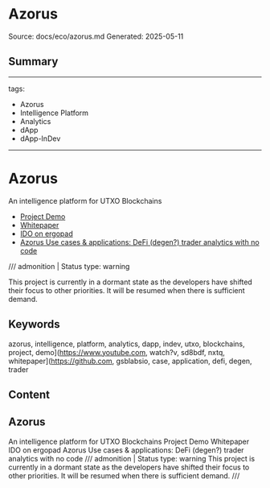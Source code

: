 # Azorus
Source: docs/eco/azorus.md
Generated: 2025-05-11

## Summary
---
tags:
  - Azorus
  - Intelligence Platform
  - Analytics
  - dApp
  - dApp-InDev
---

# Azorus



An intelligence platform for UTXO Blockchains

- [Project Demo](https://www.youtube.com/watch?v=SD8bDf-nxTQ)
- [Whitepaper](https://github.com/gsblabsio/azorus)
- [IDO on ergopad](https://ergopad.io/projects/azorus)
- [Azorus Use cases & applications: DeFi (degen?) trader analytics with no code](https://www.youtube.com/watch?v=RbCGaXrqaRQ)

/// admonition | Status
    type: warning

This project is currently in a dormant state as the developers have shifted their focus to other priorities. It will be resumed when there is sufficient demand.

## Keywords
azorus, intelligence, platform, analytics, dapp, indev, utxo, blockchains, project, demo](https://www.youtube.com, watch?v, sd8bdf, nxtq, whitepaper](https://github.com, gsblabsio, case, application, defi, degen, trader

## Content
## Azorus
An intelligence platform for UTXO Blockchains
Project Demo
Whitepaper
IDO on ergopad
Azorus Use cases & applications: DeFi (degen?) trader analytics with no code
/// admonition | Status
    type: warning
This project is currently in a dormant state as the developers have shifted their focus to other priorities. It will be resumed when there is sufficient demand. 
///
